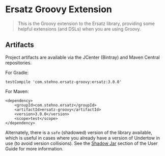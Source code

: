 # Ersatz Groovy Extension

> This is the Groovy extension to the Ersatz library, providing some helpful extensions (and DSLs) when you are using Groovy.

## Artifacts

Project artifacts are available via the JCenter (Bintray) and Maven Central repositories.

For Gradle:

    testCompile 'com.stehno.ersatz-groovy:ersatz:3.0.0'

For Maven:

    <dependency>
        <groupId>com.stehno.ersatz</groupId>
        <artifactId>ersatz-groovy</artifactId>
        <version>3.0.0</version>
        <scope>test</scope>
    </dependency>
    
Alternately, there is a `safe` (shadowed) version of the library available, which is useful in cases where you already 
have a version of Undertow in use (to avoid version collisions). See the [Shadow Jar](http://stehno.com/ersatz/guide/#_shadow_jar) 
section of the User Guide for more information.